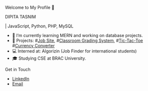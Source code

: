 Welcome to My Profile 👋

DIPITA TASNIM

| JavaScript, Python, PHP, MySQL

- 🌱 I’m currently learning MERN and working on database projects.
- 🔭 Projects:  #[Job Site](https://github.com/dipita-tasnim/370_Project),
                 #[Classroom Grading System](https://github.com/dipita-tasnim/341_project),
                 #[Tic-Tac-Toe](https://github.com/dipita-tasnim/javaScript/tree/main/project_TicTacToe)
                 #[Currency Converter](https://github.com/dipita-tasnim/javaScript/tree/main/project_CurrencyConverter)
- 💻 Interned at: Algorizin (Job Finder for international students)
- 🎓 Studying CSE at BRAC University.

 Get in Touch
- [LinkedIn](https://www.linkedin.com/in/dipita-tasnim/)
- [Email](tasnim.dipita@gmail.com)

